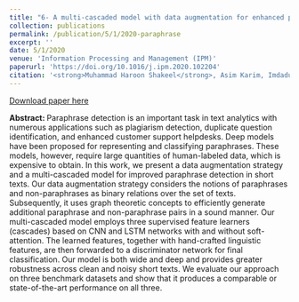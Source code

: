 ```yaml
---
title: "6- A multi-cascaded model with data augmentation for enhanced paraphrase detection in short texts"
collection: publications
permalink: /publication/5/1/2020-paraphrase
excerpt: ''
date: 5/1/2020
venue: 'Information Processing and Management (IPM)'
paperurl: 'https://doi.org/10.1016/j.ipm.2020.102204'
citation: '<strong>Muhammad Haroon Shakeel</strong>, Asim Karim, Imdadullah Khan (2020). A multi-cascaded model with data augmentation for enhanced paraphrase detection in short texts. <i>Information Processing and Management (IPM)</i>. '
---
```


<a href='https://arxiv.org/pdf/1912.12068'>Download paper here</a>

<strong>Abstract: </strong>Paraphrase detection is an important task in text analytics with numerous applications such as plagiarism detection, duplicate question identification, and enhanced customer support helpdesks. Deep models have been proposed for representing and classifying paraphrases. These models, however, require large quantities of human-labeled data, which is expensive to obtain. In this work, we present a data augmentation strategy and a multi-cascaded model for improved paraphrase detection in short texts. Our data augmentation strategy considers the notions of paraphrases and non-paraphrases as binary relations over the set of texts. Subsequently, it uses graph theoretic concepts to efficiently generate additional paraphrase and non-paraphrase pairs in a sound manner. Our multi-cascaded model employs three supervised feature learners (cascades) based on CNN and LSTM networks with and without soft-attention. The learned features, together with hand-crafted linguistic features, are then forwarded to a discriminator network for final classification. Our model is both wide and deep and provides greater robustness across clean and noisy short texts. We evaluate our approach on three benchmark datasets and show that it produces a comparable or state-of-the-art performance on all three.

